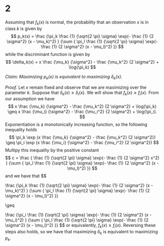 2
========================================================

Assuming that $f_k(x)$ is normal, the probability that an observation $x$ is in class $k$ is given by
$$
p_k(x) = \frac {\pi_k
                \frac {1} {\sqrt{2 \pi} \sigma}
                \exp(- \frac {1} {2 \sigma^2} (x - \mu_k)^2)
               }
               {\sum {
                \pi_l
                \frac {1} {\sqrt{2 \pi} \sigma}
                \exp(- \frac {1} {2 \sigma^2} (x - \mu_l)^2)
               }}
$$
while the discriminant function is given by
$$
\delta_k(x) = x \frac {\mu_k} {\sigma^2} - \frac {\mu_k^2} {2 \sigma^2}
              + \log(\pi_k)
$$            

*Claim: Maximizing $p_k(x)$ is equivalent to maximizing $\delta_k(x)$.*

*Proof.* Let $x$ remain fixed and observe that we are maximizing over the parameter $k$. Suppose that $\delta_k(x) \geq \delta_i(x)$. We will show that $f_k(x) \geq f_i(x)$. From our assumption we have
$$
x \frac {\mu_k} {\sigma^2} - \frac {\mu_k^2} {2 \sigma^2} + \log(\pi_k)
\geq
x \frac {\mu_i} {\sigma^2} - \frac {\mu_i^2} {2 \sigma^2} + \log(\pi_i).
$$
Exponentiation is a monotonically increasing function, so the following inequality holds
$$
\pi_k \exp (x \frac {\mu_k} {\sigma^2} - \frac {\mu_k^2} {2 \sigma^2})
\geq
\pi_i \exp (x \frac {\mu_i} {\sigma^2} - \frac {\mu_i^2} {2 \sigma^2})
$$
Multipy this inequality by the positive constant
$$
c = \frac {
                \frac {1} {\sqrt{2 \pi} \sigma}
                \exp(- \frac {1} {2 \sigma^2} x^2)
               }
               {\sum {
                \pi_l
                \frac {1} {\sqrt{2 \pi} \sigma}
                \exp(- \frac {1} {2 \sigma^2} (x - \mu_l)^2)
               }}
$$
and we have that
$$

\frac {\pi_k
                \frac {1} {\sqrt{2 \pi} \sigma}
                \exp(- \frac {1} {2 \sigma^2} (x - \mu_k)^2)
               }
               {\sum {
                \pi_l
                \frac {1} {\sqrt{2 \pi} \sigma}
                \exp(- \frac {1} {2 \sigma^2} (x - \mu_l)^2)
               }}
               
\geq

\frac {\pi_i
                \frac {1} {\sqrt{2 \pi} \sigma}
                \exp(- \frac {1} {2 \sigma^2} (x - \mu_i)^2)
               }
               {\sum {
                \pi_l
                \frac {1} {\sqrt{2 \pi} \sigma}
                \exp(- \frac {1} {2 \sigma^2} (x - \mu_l)^2)
               }}
$$
or equivalently, $f_k(x) \geq f_i(x)$. Reversing these steps also holds, so we have that maximizing $\delta_k$ is equivalent to maximizing $p_k$.
